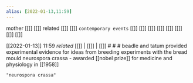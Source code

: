 ```yaml
---
alias: [2022-01-13,11:59]
---
```

 mother [[]] [[]]
 related [[]] [[]]
 `contemporary events` [[]] [[]] [[]] [[]] [[]] [[]] [[]] [[]]

[[2022-01-13]] 11:59 _related_ [[]] | [[]] | [[]] # # #
beadle and tatum provided experimental evidence for ideas from breeding experiments with the bread mould neurospora crassa - awarded [[nobel prize]] for medicine and physiology in [[1958]]
```query
"neurospora crassa"
```